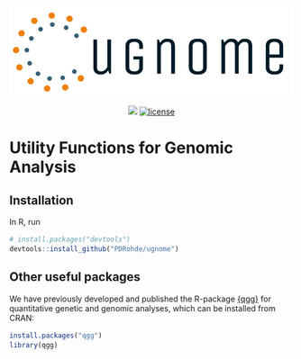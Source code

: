 <p align="center">
<img src="https://github.com/PDRohde/ugnome/blob/master/misc/logo.png" >
</p>
<p align="center">
<a href="https://hits.seeyoufarm.com"><img src="https://hits.seeyoufarm.com/api/count/incr/badge.svg?url=https%3A%2F%2Fgithub.com%2FPDRohde%2Fugnome&count_bg=%2379C83D&title_bg=%23555555&icon=&icon_color=%23E7E7E7&title=hits&edge_flat=false"/></a>
<a href="/LICENSE"><img src="https://img.shields.io/badge/license-GPL-blue.svg" alt="license" /></a>
</p>

# Utility Functions for Genomic Analysis

## Installation
In R, run

```r
# install.packages("devtools")
devtools::install_github("PDRohde/ugnome")
```

## Other useful packages
We have previously developed and published the R-package [{qgg}](https://academic.oup.com/bioinformatics/article/36/8/2614/5688744) for quantitative genetic and genomic analyses, which can be installed from CRAN:
```r
install.packages("qgg")
library(qgg)
```